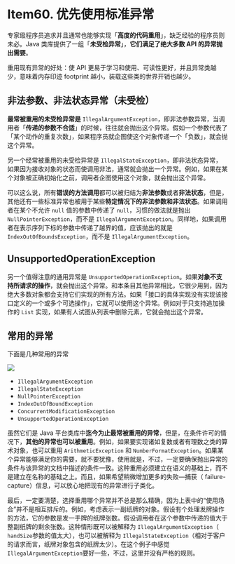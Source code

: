 # Item60. 优先使用标准异常



专家级程序员追求并且通常也能够实现「**高度的代码重用**」，缺乏经验的程序员则未必。Java 类库提供了一组「**未受检异常**」，**它们满足了绝大多数 API 的异常抛出需要**。



重用现有异常的好处：使 API 更易于学习和使用、可读性更好，并且异常类越少，意味着内存印迹 footprint 越小，装载这些类的世界开销也越少。



## 非法参数、非法状态异常（未受检）

**最常被重用的未受检异常是** `IllegalArgumentException`，即非法参数异常，当调用者「**传递的参数不合适**」的时候，往往就会抛出这个异常。假如一个参数代表了「某个动作的重复次数」，如果程序员就企图使这个对象传递一个「负数」，就会抛这个异常。



另一个经常被重用的未受检异常是 `IllegalStateException`，即非法状态异常，如果因为接收对象的状态而使调用非法，通常就会抛出一个异常。例如，如果在某个对象被正确初始化之前，调用者企图使用这个对象，就会抛出这个异常。





可以这么说，所有**错误的方法调用**都可以被归结为**非法参数**或者**非法状态**，但是，其他还有一些标准异常也被用于某些**特定情况下的非法参数和非法状态**。如果调用者在某个不允许 `null` 值的参数中传递了 `null`，习惯的做法就是抛出 `NullPointerException`，而不是 `IllegalArgumentException`。同样地，如果调用者在表示序列下标的参数中传递了越界的值，应该抛出的就是`IndexOutOfBoundsException`，而不是 `IllegalArgumentException`。



## UnsupportedOperationException

另一个值得注意的通用异常是 `UnsupportedOperationException`。如果**对象不支持所请求的操作**，就会抛出这个异常。和本条目其他异常相比，它很少用到，因为绝大多数对象都会支持它们实现的所有方法。如果「接口的具体实现没有实现该接口定义的一个或多个可选操作」，它就可以使用这个异常。例如对于只支持追加操作的 `List` 实现，如果有人试图从列表中删除元素，它就会抛出这个异常。



## 常用的异常

下面是几种常用的异常

![](https://bucket-1255905387.cos.ap-shanghai.myqcloud.com/2019-01-26-21-47-41_r53.png)



- `IllegalArgumentException`
- `IllegalStateException`
- `NullPointerException`
- `IndexOutOfBoundException`
- `ConcurrentModificationException`
- `UnsupportedOperationException`





虽然它们是 Java 平台类库中**迄今为止最常被重用的异常**，但是，在条件许可的情况下，**其他的异常也可以被重用**。例如，如果要实现诸如复数或者有理数之类的算术对象，也可以重用 `ArithmeticException` 和 `NumberFormatException`。如果某个异常能够满足你的需要，就不要犹豫，使用就是，不过，一定要确保抛出异常的条件与该异常的文档中描述的条件一致。这种重用必须建立在语义的基础上，而不是建立在名称的基础之上。而且，如果希望稍微增加更多的失败—捕获（ failure- capture）信息，可以放心地把现有的异常进行子类化。



最后，一定要清楚，选择重用哪个异常并不总是那么精确，因为上表中的“使用场合”并不是相互排斥的。例如，考虑表示一副纸牌的对象。假设有个处理发牌操作的方法，它的参数是发一手牌的纸牌张数。假设调用者在这个参数中传递的值大于整副纸牌的剩余张数。这种情形既可以被解释为 `IllegalArgumentException`（ `handSize`参数的值太大），也可以被解释为 `IllegalStateException`（相对于客户的请求而言，纸牌对象包含的纸牌太少）。在这个例子中感觉 `IllegalArgumentException`要好一些，不过，这里并没有严格的规则。